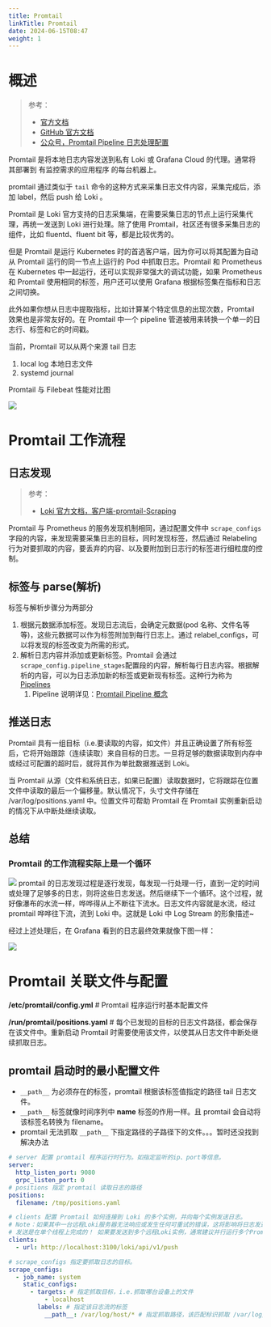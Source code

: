 ```yaml
---
title: Promtail
linkTitle: Promtail
date: 2024-06-15T08:47
weight: 1
---
```


# 概述

> 参考：
>
> - [官方文档](https://grafana.com/docs/loki/latest/clients/promtail/)
> - [GitHub 官方文档](https://github.com/grafana/loki/tree/main/docs/sources/clients/promtail)
> - [公众号，Promtail Pipeline 日志处理配置](https://mp.weixin.qq.com/s/PPNa7CYk6aaYDcvH9eTw1w)

Promtail 是将本地日志内容发送到私有 Loki 或 Grafana Cloud 的代理。通常将其部署到 有监控需求的应用程序 的每台机器上。

promtail 通过类似于 `tail` 命令的这种方式来采集日志文件内容，采集完成后，添加 label，然后 push 给 Loki 。

Promtail 是 Loki 官方支持的日志采集端，在需要采集日志的节点上运行采集代理，再统一发送到 Loki 进行处理。除了使用 Promtail，社区还有很多采集日志的组件，比如 fluentd、fluent bit 等，都是比较优秀的。

但是 Promtail 是运行 Kubernetes 时的首选客户端，因为你可以将其配置为自动从 Promtail 运行的同一节点上运行的 Pod 中抓取日志。Promtail 和 Prometheus 在 Kubernetes 中一起运行，还可以实现非常强大的调试功能，如果 Prometheus 和 Promtail 使用相同的标签，用户还可以使用 Grafana 根据标签集在指标和日志之间切换。

此外如果你想从日志中提取指标，比如计算某个特定信息的出现次数，Promtail 效果也是非常友好的。在 Promtail 中一个 pipeline 管道被用来转换一个单一的日志行、标签和它的时间戳。

当前，Promtail 可以从两个来源 tail 日志

1. local log 本地日志文件
2. systemd journal

Promtail 与 Filebeat 性能对比图

![](https://notes-learning.oss-cn-beijing.aliyuncs.com/zl113s/1616129582749-70275c0e-893e-413b-b489-80092db526c9.png)

# Promtail 工作流程

## 日志发现

> 参考：
>
> - [Loki 官方文档，客户端-promtail-Scraping](https://grafana.com/docs/loki/latest/clients/promtail/scraping/)

Promtail 与 Prometheus 的服务发现机制相同，通过配置文件中 `scrape_configs` 字段的内容，来发现需要采集日志的目标，同时发现标签，然后通过 Relabeling 行为对要抓取的内容，要丢弃的内容、以及要附加到日志行的标签进行细粒度的控制。

## 标签与 parse(解析)

标签与解析步骤分为两部分

1. 根据元数据添加标签。发现日志流后，会确定元数据(pod 名称、文件名等等)，这些元数据可以作为标签附加到每行日志上。通过 relabel_configs，可以将发现的标签改变为所需的形式。
2. 解析日志内容并添加或更新标签。Promtail 会通过`scrape_config.pipeline_stages`配置段的内容，解析每行日志内容。根据解析的内容，可以为日志添加新的标签或更新现有标签。这种行为称为 [Pipelines](https://grafana.com/docs/loki/latest/clients/promtail/pipelines/)
   1. Pipeline 说明详见：[Promtail Pipeline 概念](docs/6.可观测性/Logs/Loki/Promtail/Pipeline/Pipeline.md)

## 推送日志

Promtail 具有一组目标（i.e.要读取的内容，如文件）并且正确设置了所有标签后，它将开始跟踪（连续读取）来自目标的日志。一旦将足够的数据读取到内存中或经过可配置的超时后，就将其作为单批数据推送到 Loki。

当 Promtail 从源（文件和系统日志，如果已配置）读取数据时，它将跟踪在位置文件中读取的最后一个偏移量。默认情况下，头寸文件存储在 /var/log/positions.yaml 中。位置文件可帮助 Promtail 在 Promtail 实例重新启动的情况下从中断处继续读取。

## 总结

### Promtail 的工作流程实际上是一个循环

![](https://notes-learning.oss-cn-beijing.aliyuncs.com/zl113s/1616129582786-d73bcd27-d899-46f7-beb3-8dc84d0a690c.jpeg)
promtail 的日志发现过程是逐行发现，每发现一行处理一行，直到一定的时间或处理了足够多的日志，则将这些日志发送。然后继续下一个循环。这个过程，就好像瀑布的水流一样，哗哗得从上不断往下流水。日志文件内容就是水流，经过 promtail 哗哗往下流，流到 Loki 中。这就是 Loki 中 Log Stream 的形象描述~

经过上述处理后，在 Grafana 看到的日志最终效果就像下图一样：

![](https://notes-learning.oss-cn-beijing.aliyuncs.com/zl113s/1616129582773-ccfea9e2-0ad0-4ca4-bee7-f3248542c7e7.jpeg)

# Promtail 关联文件与配置

**/etc/promtail/config.yml** # Promtail 程序运行时基本配置文件

**/run/promtail/positions.yaml** # 每个已发现的目标的日志文件路径，都会保存在该文件中。重新启动 Promtail 时需要使用该文件，以使其从日志文件中断处继续抓取日志。

## promtail 启动时的最小配置文件

- `__path__` 为必须存在的标签，promtail 根据该标签值指定的路径 tail 日志文件。
- `__path__` 标签就像时间序列中 **name** 标签的作用一样。且 promtail 会自动将该标签名转换为 filename。
- promtail 无法抓取 `__path__` 下指定路径的子路径下的文件。。。暂时还没找到解决办法

```yaml
# server 配置 promtail 程序运行时行为。如指定监听的ip、port等信息。
server:
  http_listen_port: 9080
  grpc_listen_port: 0
# positions 指定 promtail 读取日志的路径
positions:
  filename: /tmp/positions.yaml

# clients 配置 Promtail 如何连接到 Loki 的多个实例，并向每个实例发送日志。
# Note：如果其中一台远程Loki服务器无法响应或发生任何可重试的错误，这将影响将日志发送到任何其他已配置的远程Loki服务器。
# 发送是在单个线程上完成的！ 如果要发送到多个远程Loki实例，通常建议并行运行多个Promtail客户端。
clients:
  - url: http://localhost:3100/loki/api/v1/push

# scrape_configs 指定要抓取日志的目标。
scrape_configs:
  - job_name: system
    static_configs:
      - targets: # 指定抓取目标，i.e.抓取哪台设备上的文件
          - localhost
        labels: # 指定该日志流的标签
          __path__: /var/log/host/* # 指定抓取路径，该匹配标识抓取 /var/log/host 目录下的所有文件。注意：不包含子目录下的文件。
```
